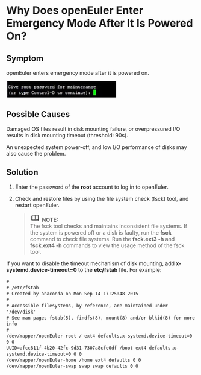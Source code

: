 # Why Does openEuler Enter Emergency Mode After It Is Powered On?<a name="EN-US_TOPIC_0229291225"></a>

## Symptom<a name="en-us_topic_0151920822_s079358afc7a646ecac367116895121cd"></a>

openEuler enters emergency mode after it is powered on.

![](figures/en-us_image_0229291264.jpg)

## Possible Causes<a name="en-us_topic_0151920822_s5def92a13626401e865071b5f2ac127c"></a>

Damaged OS files result in disk mounting failure, or overpressured I/O results in disk mounting timeout \(threshold: 90s\).

An unexpected system power-off, and low I/O performance of disks may also cause the problem.

## Solution<a name="en-us_topic_0151920822_s76bf3c913a674441b1fb8f33ba736814"></a>

1.  Enter the password of the  **root**  account to log in to openEuler.
2.  Check and restore files by using the file system check \(fsck\) tool, and restart openEuler.

    >![](public_sys-resources/icon-note.gif) **NOTE:**   
    >The fsck tool checks and maintains inconsistent file systems. If the system is powered off or a disk is faulty, run the  **fsck**  command to check file systems. Run the  **fsck.ext3 -h**  and  **fsck.ext4 -h**  commands to view the usage method of the fsck tool.  


If you want to disable the timeout mechanism of disk mounting, add  **x-systemd.device-timeout=0**  to the  **etc/fstab**  file. For example:

```
#
# /etc/fstab
# Created by anaconda on Mon Sep 14 17:25:48 2015
#
# Accessible filesystems, by reference, are maintained under '/dev/disk'
# See man pages fstab(5), findfs(8), mount(8) and/or blkid(8) for more info
#
/dev/mapper/openEuler-root / ext4 defaults,x-systemd.device-timeout=0 0 0
UUID=afcc811f-4b20-42fc-9d31-7307a8cfe0df /boot ext4 defaults,x-systemd.device-timeout=0 0 0
/dev/mapper/openEuler-home /home ext4 defaults 0 0
/dev/mapper/openEuler-swap swap swap defaults 0 0
```

